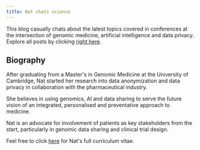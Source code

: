 ```yaml
---
title: Nat chats science
---
```


This blog casually chats about the latest topics covered in conferences at the intersection of genomic medicine, artificial intelligence and data privacy. Explore all posts by clicking [right here](https://natsblog.github.io/library).

## Biography 

After graduating from a Master's in Genomic Medicine at the University of Cambridge, Nat started her research into data anonymization and data privacy in 
collaboration with the pharmaceutical industry. 

She believes in using genomics, AI and data sharing to serve the future vision of an integrated, personalised and preventative approach to medicine.

Nat is an advocate for involvement of patients as key stakeholders from the start, particularly in genomic data sharing and clinical trial design. 

Feel free to click [here](https://natsblog.github.io/cv) for Nat's full curriculum vitae.
